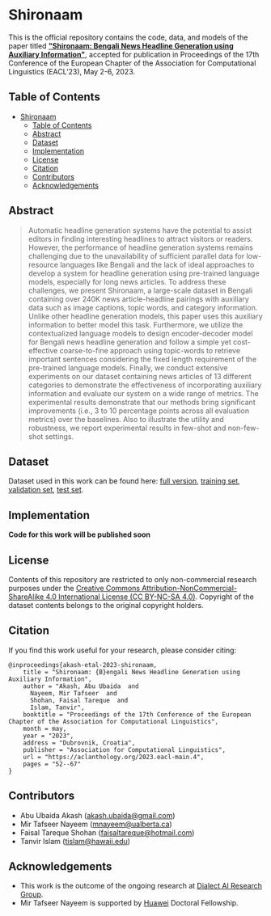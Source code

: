 # Shironaam

This is the official repository contains the code, data, and models of the paper titled [**"Shironaam: Bengali News Headline Generation using Auxiliary Information"**](https://aclanthology.org/2023.eacl-main.4/), accepted for publication in Proceedings of the 17th Conference of the European Chapter of the Association for Computational Linguistics (EACL’23), May 2-6, 2023.

## Table of Contents

- [Shironaam](#shironaam)
  - [Table of Contents](#table-of-contents)
  - [Abstract](#abstract)
  - [Dataset](#dataset)
  - [Implementation](#implementation)
  - [License](#license)
  - [Citation](#citation)
  - [Contributors](#contributors)
  - [Acknowledgements](#acknowledgements)

## Abstract
> Automatic headline generation systems have the potential to assist editors in finding interesting headlines to attract visitors or readers. However, the performance of headline generation systems remains challenging due to the unavailability of sufficient parallel data for low-resource languages like Bengali and the lack of ideal approaches to develop a system for headline generation using pre-trained language models, especially for long news articles. To address these challenges, we present Shironaam, a large-scale dataset in Bengali containing over 240K news article-headline pairings with auxiliary data such as image captions, topic words, and category information. Unlike other headline generation models, this paper uses this auxiliary information to better model this task. Furthermore, we utilize the contextualized language models to design encoder-decoder model for Bengali news headline generation and follow a simple yet cost-effective coarse-to-fine approach using topic-words to retrieve important sentences considering the fixed length requirement of the pre-trained language models. Finally, we conduct extensive experiments on our dataset containing news articles of 13 different categories to demonstrate the effectiveness of incorporating auxiliary information and evaluate our system on a wide range of metrics. The experimental results demonstrate that our methods bring significant improvements (i.e., 3 to 10 percentage points across all evaluation metrics) over the baselines. Also to illustrate the utility and robustness, we report experimental results in few-shot and non-few-shot settings.

## Dataset
Dataset used in this work can be found here: [full version](https://drive.google.com/u/5/uc?id=1VQ8NzfGxn1R1xLxexGmR5sHT3q0VTxyj&export=download), [training set](https://drive.google.com/u/5/uc?id=1LsxHyVtuV1ZIpFZc1nSc7jPSGvPSEE4v&export=download), [validation set](https://drive.google.com/u/5/uc?id=1-ek33XYfg2Q9sRRIlP3wcbtNFlPqA4i4&export=download), [test set](https://drive.google.com/u/5/uc?id=12m7r9q0oXu-TCDrGv20D_LD5QsRWRGpd&export=download).

## Implementation
**Code for this work will be published soon**

## License
Contents of this repository are restricted to only non-commercial research purposes under the [Creative Commons Attribution-NonCommercial-ShareAlike 4.0 International License (CC BY-NC-SA 4.0)](https://creativecommons.org/licenses/by-nc-sa/4.0/). Copyright of the dataset contents belongs to the original copyright holders.

## Citation
If you find this work useful for your research, please consider citing:
```
@inproceedings{akash-etal-2023-shironaam,
    title = "Shironaam: {B}engali News Headline Generation using Auxiliary Information",
    author = "Akash, Abu Ubaida  and
      Nayeem, Mir Tafseer  and
      Shohan, Faisal Tareque  and
      Islam, Tanvir",
    booktitle = "Proceedings of the 17th Conference of the European Chapter of the Association for Computational Linguistics",
    month = may,
    year = "2023",
    address = "Dubrovnik, Croatia",
    publisher = "Association for Computational Linguistics",
    url = "https://aclanthology.org/2023.eacl-main.4",
    pages = "52--67"
}
```

## Contributors
- Abu Ubaida Akash (akash.ubaida@gmail.com)
- Mir Tafseer Nayeem (mnayeem@ualberta.ca)
- Faisal Tareque Shohan (faisaltareque@hotmail.com)
- Tanvir Islam (tislam@hawaii.edu)

## Acknowledgements
- This work is the outcome of the ongoing research at [Dialect AI Research Group](https://github.com/dialect-ai).
- Mir Tafseer Nayeem is supported by [Huawei](https://digitalpower.huawei.com/en/) Doctoral Fellowship.


